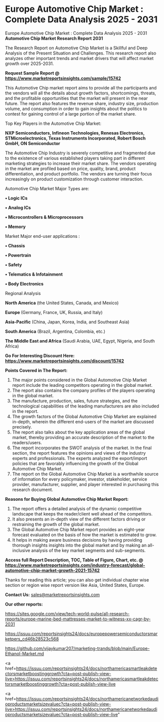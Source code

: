 # Europe Automotive Chip Market : Complete Data Analysis 2025 - 2031
 Europe Automotive Chip Market : Complete Data Analysis 2025 - 2031
<strong>Automotive Chip Market Research Report 2031</strong>

The Research Report on Automotive Chip Market is a Skillful and Deep Analysis of the Present Situation and Challenges. This research report also analyzes other important trends and market drivers that will affect market growth over 2025-2031.

<strong>Request Sample Report @ <a href=https://www.marketreportsinsights.com/sample/15742>https://www.marketreportsinsights.com/sample/15742</a></strong>

This Automotive Chip market report aims to provide all the participants and the vendors will all the details about growth factors, shortcomings, threats, and the profitable opportunities that the market will present in the near future. The report also features the revenue share, industry size, production volume, and consumption in order to gain insights about the politics to contest for gaining control of a large portion of the market share.

Top Key Players in the Automotive Chip Market:

<strong>NXP Semiconductors, Infineon Technologies, Renesas Electronics, STMicroelectronics, Texas Instruments Incorporated, Robert Bosch GmbH, ON Semiconductor</strong>

The Automotive Chip Industry is severely competitive and fragmented due to the existence of various established players taking part in different marketing strategies to increase their market share. The vendors operating in the market are profiled based on price, quality, brand, product differentiation, and product portfolio. The vendors are turning their focus increasingly on product customization through customer interaction.

Automotive Chip Market Major Types are:

<strong>• Logic ICs

• Analog ICs

• Microcontrollers & Microprocessors

• Memory</strong>

Market Major end-user applications :

<strong>• Chassis

• Powertrain

• Safety

• Telematics & Infotainment

• Body Electronics</strong>

Regional Analysis

</u><strong><b>North America</b></strong> (the United States, Canada, and Mexico)

<strong><b>Europe </b></strong>(Germany, France, UK, Russia, and Italy)

<strong><b>Asia-Pacific</b></strong> (China, Japan, Korea, India, and Southeast Asia)

<strong><b>South America</b></strong> (Brazil, Argentina, Colombia, etc.)

<strong><b>The Middle East and Africa</b></strong> (Saudi Arabia, UAE, Egypt, Nigeria, and South Africa)

<strong>Go For Interesting Discount Here: <a href=https://www.marketreportsinsights.com/discount/15742>https://www.marketreportsinsights.com/discount/15742</a></strong>

<strong>Points Covered in The Report:</strong>
<ol>
  <li>The major points considered in the Global Automotive Chip Market report include the leading competitors operating in the global market.</li>
  <li>The report also contains the company profiles of the players operating in the global market.</li>
  <li>The manufacture, production, sales, future strategies, and the technological capabilities of the leading manufacturers are also included in the report.</li>
  <li>The growth factors of the Global Automotive Chip Market are explained in-depth, wherein the different end-users of the market are discussed precisely.</li>
  <li>The report also talks about the key application areas of the global market, thereby providing an accurate description of the market to the readers/users.</li>
  <li>The report incorporates the SWOT analysis of the market. In the final section, the report features the opinions and views of the industry experts and professionals. The experts analyzed the export/import policies that are favorably influencing the growth of the Global Automotive Chip Market.</li>
  <li>The report on the Global Automotive Chip Market is a worthwhile source of information for every policymaker, investor, stakeholder, service provider, manufacturer, supplier, and player interested in purchasing this research document.</li>
</ol>
<strong>Reasons for Buying Global Automotive Chip Market Report:</strong>

<ol>
  <li>The report offers a detailed analysis of the dynamic competitive landscape that keeps the reader/client well ahead of the competitors.</li>
  <li>It also presents an in-depth view of the different factors driving or restraining the growth of the global market.</li>
  <li>The Global Automotive Chip Market report provides an eight-year forecast evaluated on the basis of how the market is estimated to grow.</li>
  <li>It helps in making aware business decisions by having providing thorough insights insights into the global market and by making an all-inclusive analysis of the key market segments and sub-segments.</li>
</ol>
<strong>Access full Report Description, TOC, Table of Figure, Chart, etc. @ <a href=https://www.marketreportsinsights.com/industry-forecast/global-automotive-chip-market-growth-2021-15742>https://www.marketreportsinsights.com/industry-forecast/global-automotive-chip-market-growth-2021-15742</a></strong>


Thanks for reading this article; you can also get individual chapter wise section or region wise report version like Asia, United States, Europe.

<strong>Contact Us:</strong>
sales@marketreportsinsights.com

<strong>Our other reports:</strong>

<a href=https://sites.google.com/view/tech-world-pulse/all-research-reports/europe-marine-bed-mattresses-market-to-witness-xx-cagr-by-2031>https://sites.google.com/view/tech-world-pulse/all-research-reports/europe-marine-bed-mattresses-market-to-witness-xx-cagr-by-2031</a>

<a href=https://issuu.com/reportsinsights24/docs/europepowersemiconductorsmarketpers_cd46b28523c568>https://issuu.com/reportsinsights24/docs/europepowersemiconductorsmarketpers_cd46b28523c568</a>

<a href=https://github.com/vijaykumar207/marketing-trands/blob/main/Europe-Ethanol-Market.md>https://github.com/vijaykumar207/marketing-trands/blob/main/Europe-Ethanol-Market.md</a>

<a href=https://issuu.com/reportsinsights24/docs/northamericasmartleakdetectorsmarketboostinggrowth?cta=post-publish-view-live>https://issuu.com/reportsinsights24/docs/northamericasmartleakdetectorsmarketboostinggrowth?cta=post-publish-view-live</a>

<a href=https://issuu.com/reportsinsights24/docs/northamericanetworkedaudioproductsmarketsizevaluec?cta=post-publish-view-live>https://issuu.com/reportsinsights24/docs/northamericanetworkedaudioproductsmarketsizevaluec?cta=post-publish-view-live</a>"

